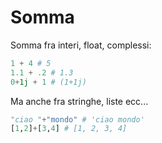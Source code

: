 # Somma

Somma fra interi, float, complessi:

```python
1 + 4 # 5
1.1 + .2 # 1.3
0+1j + 1 # (1+1j)
```

Ma anche fra stringhe, liste ecc...

```python
"ciao "+"mondo" # 'ciao mondo'
[1,2]+[3,4] # [1, 2, 3, 4]
```